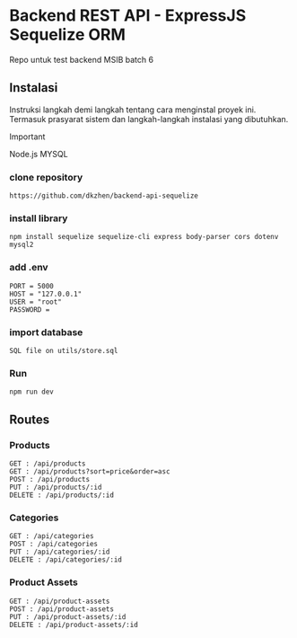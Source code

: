 # Backend REST API - ExpressJS Sequelize ORM

Repo untuk test backend MSIB batch 6

## Instalasi

Instruksi langkah demi langkah tentang cara menginstal proyek ini. Termasuk prasyarat sistem dan langkah-langkah instalasi yang dibutuhkan.

> [!IMPORTANT]
> Node.js
> MYSQL

### clone repository

```console
https://github.com/dkzhen/backend-api-sequelize
```

### install library

```console
npm install sequelize sequelize-cli express body-parser cors dotenv mysql2
```

### add .env

```console
PORT = 5000
HOST = "127.0.0.1"
USER = "root"
PASSWORD =
```

### import database

```console
SQL file on utils/store.sql
```

### Run

```console
npm run dev
```

## Routes

### Products

```console
GET : /api/products
GET : /api/products?sort=price&order=asc
POST : /api/products
PUT : /api/products/:id
DELETE : /api/products/:id
```

### Categories

```console
GET : /api/categories
POST : /api/categories
PUT : /api/categories/:id
DELETE : /api/categories/:id
```

### Product Assets

```console
GET : /api/product-assets
POST : /api/product-assets
PUT : /api/product-assets/:id
DELETE : /api/product-assets/:id
```
